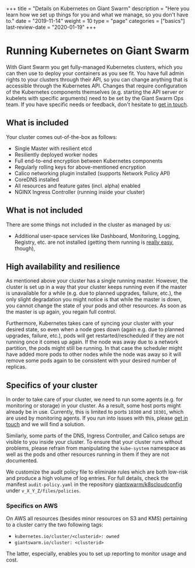 +++
title = "Details on Kubernetes on Giant Swarm"
description = "Here you learn how we set up things for you and what we manage, so you don't have to."
date = "2019-11-14"
weight = 10
type = "page"
categories = ["basics"]
last-review-date = "2020-01-19"
+++

# Running Kubernetes on Giant Swarm

With Giant Swarm you get fully-managed Kubernetes clusters, which you can then use to deploy your containers as you see fit. You have full admin rights to your clusters through their API, so you can change anything that is accessible through the Kubernetes API. Changes that require configuration of the Kubernetes components themselves (e.g. starting the API server or kubelets with specific arguments) need to be set by the Giant Swarm Ops team. If you have specific needs or feedback, don't hesitate to [get in touch](mailto:support@giantswarm.io).

## What is included

Your cluster comes out-of-the-box as follows:

- Single Master with resilient etcd
- Resiliently deployed worker nodes
- Full end-to-end encryption between Kubernetes components
- Regularly rolling keys for above-mentioned encryption
- Calico networking plugin installed (supports Network Policy API)
- CoreDNS installed
- All resources and feature gates (incl. alpha) enabled
- NGINX Ingress Controller (running inside your cluster)

## What is not included

There are some things not included in the cluster as managed by us:

- Additional user-space services like Dashboard, Monitoring, Logging, Registry, etc. are not installed (getting them running is [really easy](/guides/), though),

## High availability and resilience

As mentioned above your cluster has a single running master. However, the cluster is set up in a way that your cluster keeps running even if the master is unavailable for a while (e.g. due to planned upgrades, failure, etc.), the only slight degradation you might notice is that while the master is down, you cannot change the state of your pods and other resources. As soon as the master is up again, you regain full control.

Furthermore, Kubernetes takes care of syncing your cluster with your desired state, so even when a node goes down (again e.g. due to planned upgrades, failure, etc.), pods will get restarted/rescheduled if they are not running once it comes up again. If the node was away due to a network partition, the pods might still be running. In that case the scheduler might have added more pods to other nodes while the node was away so it will remove some pods again to be consistent with your desired number of replicas.

## Specifics of your cluster

In order to take care of your cluster, we need to run some agents (e.g. for monitoring or storage) in your cluster. As a result, some host ports might already be in use. Currently, this is limited to ports `10300` and `10301`, which are used by monitoring agents. If you run into issues with this, please [get in touch](mailto:support@giantswarm.io) and we will find a solution.

Similarly, some parts of the DNS, Ingress Controller, and Calico setups are visible to you inside your cluster. To ensure that your cluster runs without problems, please refrain from manipulating the `kube-system` namespace as well as the pods and other resources running in them if they are not documented.

We customize the audit policy file to eliminate rules which are both low-risk and produce a high volume of log entries. For full details, check the manifest `audit-policy.yaml` in the repository [giantswarm/k8scloudconfig](https://github.com/giantswarm/k8scloudconfig) under `v_X_Y_Z/files/policies`.
  
### Specifics on AWS

On AWS all resources (besides minor resources on S3 and KMS) pertaining to a cluster carry the two following tags:

- `kubernetes.io/cluster/<clusterid>: owned`
- `giantswarm.io/cluster: <clusterid>`

The latter, especially, enables you to set up reporting to monitor usage and cost.
